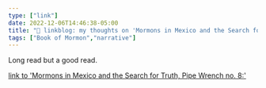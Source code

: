 ```yaml
---
type: ["link"]
date: 2022-12-06T14:46:38-05:00
title: "🔗 linkblog: my thoughts on 'Mormons in Mexico and the Search for Truth, Pipe Wrench no. 8:'"
tags: ["Book of Mormon","narrative"]
---
```

Long read but a good read.  
 

[link to 'Mormons in Mexico and the Search for Truth, Pipe Wrench no. 8:'](https://pipewrenchmag.com/searching-for-zarahemla-mormons-in-mesoamerica/)
